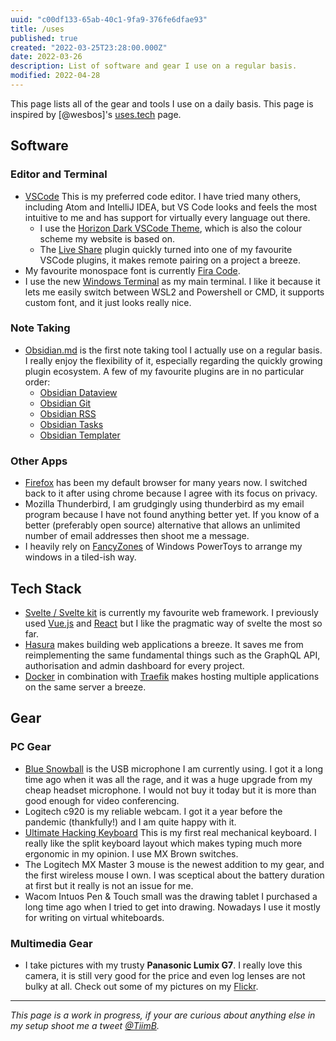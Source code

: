 ```yaml
---
uuid: "c00df133-65ab-40c1-9fa9-376fe6dfae93"
title: /uses
published: true
created: "2022-03-25T23:28:00.000Z"
date: 2022-03-26
description: List of software and gear I use on a regular basis.
modified: 2022-04-28
---
```


This page lists all of the gear and tools I use on a daily basis. This page is inspired by [@wesbos]'s [uses.tech](https://uses.tech/) page.

## Software

### Editor and Terminal

- [VSCode](https://code.visualstudio.com/)
  This is my preferred code editor. I have tried many others, including Atom and IntelliJ IDEA, but VS Code looks and feels the most intuitive to me and has support for virtually every language out there.
  - I use the [Horizon Dark VSCode Theme](https://horizontheme.netlify.app/), which is also the colour scheme my website is based on.
  - The [Live Share](https://code.visualstudio.com/learn/collaboration/live-share) plugin quickly turned into one of my favourite VSCode plugins, it makes remote pairing on a project a breeze.
- My favourite monospace font is currently [Fira Code](https://github.com/tonsky/FiraCode).
- I use the new [Windows Terminal](https://github.com/microsoft/terminal) as my main terminal. I like it because it lets me easily switch between WSL2 and Powershell or CMD, it supports custom font, and it just looks really nice.

### Note Taking

- [Obsidian.md](https://obsidian.md/) is the first note taking tool I actually use on a regular basis. I really enjoy the flexibility of it, especially regarding the quickly growing plugin ecosystem. A few of my favourite plugins are in no particular order:
  - [Obsidian Dataview](https://blacksmithgu.github.io/obsidian-dataview/)
  - [Obsidian Git](https://github.com/denolehov/obsidian-git)
  - [Obsidian RSS](https://github.com/joethei/obsidian-rss)
  - [Obsidian Tasks](https://schemar.github.io/obsidian-tasks/)
  - [Obsidian Templater](https://silentvoid13.github.io/Templater/)

### Other Apps

- [Firefox](https://www.mozilla.org/de/firefox/new/) has been my default browser for many years now. I switched back to it after using chrome because I agree with its focus on privacy.
- Mozilla Thunderbird, I am grudgingly using thunderbird as my email program because I have not found anything better yet. If you know of a better (preferably open source) alternative that allows an unlimited number of email addresses then shoot me a message.
- I heavily rely on [FancyZones](https://docs.microsoft.com/en-us/windows/powertoys/fancyzones) of Windows PowerToys to arrange my windows in a tiled-ish way.

## Tech Stack

- [Svelte / Svelte kit](https://kit.svelte.dev/) is currently my favourite web framework. I previously used [Vue.js](https://vuejs.org/) and [React](https://reactjs.org/) but I like the pragmatic way of svelte the most so far.
- [Hasura](https://hasura.io/) makes building web applications a breeze. It saves me from reimplementing the same fundamental things such as the GraphQL API, authorisation and admin dashboard for every project.
- [Docker](https://www.docker.com/) in combination with [Traefik](https://doc.traefik.io/traefik/) makes hosting multiple applications on the same server a breeze.

## Gear

### PC Gear

- [Blue Snowball](https://www.bluemic.com/en-us/products/snowball/) is the USB microphone I am currently using. I got it a long time ago when it was all the rage, and it was a huge upgrade from my cheap headset microphone. I would not buy it today but it is more than good enough for video conferencing.
- Logitech c920 is my reliable webcam. I got it a year before the pandemic (thankfully!) and I am quite happy with it.
- [Ultimate Hacking Keyboard](https://ultimatehackingkeyboard.com/) This is my first real mechanical keyboard. I really like the split keyboard layout which makes typing much more ergonomic in my opinion. I use MX Brown switches.
- The Logitech MX Master 3 mouse is the newest addition to my gear, and the first wireless mouse I own. I was sceptical about the battery duration at first but it really is not an issue for me.
- Wacom Intuos Pen & Touch small was the drawing tablet I purchased a long time ago when I tried to get into drawing. Nowadays I use it mostly for writing on virtual whiteboards.

### Multimedia Gear

- I take pictures with my trusty **Panasonic Lumix G7**. I really love this camera, it is still very good for the price and even log lenses are not bulky at all. Check out some of my pictures on my [Flickr](https://www.flickr.com/people/152309161@N02/).

---

_This page is a work in progress, if your are curious about anything else in my setup shoot me a tweet [@TiimB](https://twitter.com/TiimB)._
